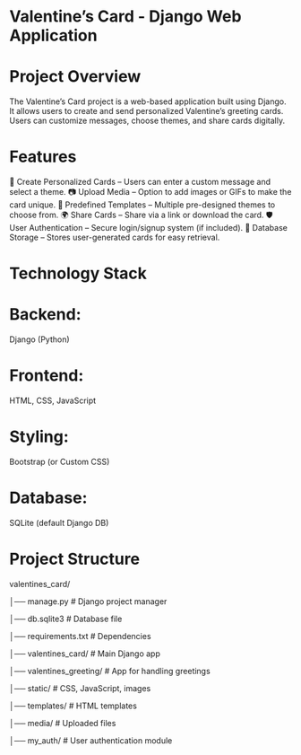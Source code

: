 # Valentine’s Card - Django Web Application
# Project Overview
The Valentine’s Card project is a web-based application built using Django. It allows users to create and send personalized Valentine’s greeting cards. Users can customize messages, choose themes, and share cards digitally.

# Features
💌 Create Personalized Cards – Users can enter a custom message and select a theme.
📷 Upload Media – Option to add images or GIFs to make the card unique.
🎨 Predefined Templates – Multiple pre-designed themes to choose from.
🌍 Share Cards – Share via a link or download the card.
🛡️ User Authentication – Secure login/signup system (if included).
📜 Database Storage – Stores user-generated cards for easy retrieval.

# Technology Stack
# Backend: 
Django (Python)

# Frontend: 
HTML, CSS, JavaScript

# Styling: 
Bootstrap (or Custom CSS)

# Database: 
SQLite (default Django DB)



# Project Structure
valentines_card/

│── manage.py          # Django project manager

│── db.sqlite3         # Database file

│── requirements.txt   # Dependencies

│── valentines_card/   # Main Django app

│── valentines_greeting/  # App for handling greetings

│── static/            # CSS, JavaScript, images

│── templates/         # HTML templates

│── media/             # Uploaded files 

│── my_auth/           # User authentication module 
